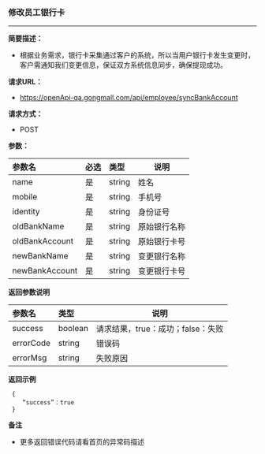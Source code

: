 ### 修改员工银行卡

---

**简要描述：**

* 根据业务需求，银行卡采集通过客户的系统，所以当用户银行卡发生变更时，客户需通知我们变更信息，保证双方系统信息同步，确保提现成功。

**请求URL：**

* https://openApi-qa.gongmall.com/api/employee/syncBankAccount

**请求方式：**

* POST 

**参数：**

| 参数名 | 必选 | 类型 | 说明 |
| :--- | :--- | :--- | --- |
| name | 是 | string | 姓名 |
| mobile | 是 | string | 手机号 |
| identity | 是 | string | 身份证号 |
| oldBankName | 是 | string | 原始银行名称 |
| oldBankAccount | 是 | string | 原始银行卡号 |
| newBankName | 是 | string | 变更银行名称 |
| newBankAccount | 是 | string | 变更银行卡号 |

**返回参数说明**

| 参数名 | 类型 | 说明 |
| :--- | :--- | --- |
| success | boolean | 请求结果，true：成功；false：失败 |
| errorCode | string | 错误码 |
| errorMsg | string | 失败原因 |

**返回示例**

```
 {
    “success”：true
 }
```

**备注**

* 更多返回错误代码请看首页的异常码描述



